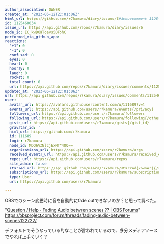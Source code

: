 ```yaml
---
author_association: OWNER
created_at: '2022-05-12T22:01:06Z'
html_url: https://github.com/r7kamura/diary/issues/6#issuecomment-1125460034
id: 1125460034
issue_url: https://api.github.com/repos/r7kamura/diary/issues/6
node_id: IC_kwDOHTcevs5DFShC
performed_via_github_app: 
reactions:
  "+1": 0
  "-1": 0
  confused: 0
  eyes: 0
  heart: 0
  hooray: 0
  laugh: 0
  rocket: 0
  total_count: 0
  url: https://api.github.com/repos/r7kamura/diary/issues/comments/1125460034/reactions
updated_at: '2022-05-12T22:01:06Z'
url: https://api.github.com/repos/r7kamura/diary/issues/comments/1125460034
user:
  avatar_url: https://avatars.githubusercontent.com/u/111689?v=4
  events_url: https://api.github.com/users/r7kamura/events{/privacy}
  followers_url: https://api.github.com/users/r7kamura/followers
  following_url: https://api.github.com/users/r7kamura/following{/other_user}
  gists_url: https://api.github.com/users/r7kamura/gists{/gist_id}
  gravatar_id: ''
  html_url: https://github.com/r7kamura
  id: 111689
  login: r7kamura
  node_id: MDQ6VXNlcjExMTY4OQ==
  organizations_url: https://api.github.com/users/r7kamura/orgs
  received_events_url: https://api.github.com/users/r7kamura/received_events
  repos_url: https://api.github.com/users/r7kamura/repos
  site_admin: false
  starred_url: https://api.github.com/users/r7kamura/starred{/owner}{/repo}
  subscriptions_url: https://api.github.com/users/r7kamura/subscriptions
  type: User
  url: https://api.github.com/users/r7kamura

---
```

OBSでのシーン変更時に音を自動的にfade outできないのか？と思って調べた。

"[Question / Help - Fading Audio between scenes ?? | OBS Forums](https://obsproject.com/forum/threads/fading-audio-between-scenes.122722/)" https://obsproject.com/forum/threads/fading-audio-between-scenes.122722/

デフォルトでそうなっている的なことが言われているので、多分メディアソースでやれば上手くいく？
